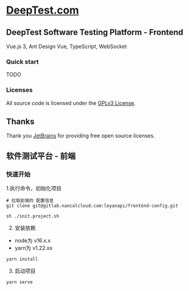 # [DeepTest.com](http://deeptest.com)

## DeepTest Software Testing Platform - Frontend
Vue.js 3, Ant Design Vue, TypeScript, WebSocket

### Quick start
TODO

### Licenses
All source code is licensed under the [GPLv3 License](LICENSE.md).

## Thanks
Thank you [JetBrains](https://www.jetbrains.com) for providing free open source licenses.


## 软件测试平台 - 前端

### 快速开始

1.执行命令，初始化项目

```
# 拉取前端的 配置信息
git clone git@gitlab.nancalcloud.com:leyanapi/frontend-config.git

sh ./init.project.sh
``` 

2. 安装依赖

- node为 v16.x.x
- yarn为 v1.22.xx

```
yarn install
```

3. 启动项目

```
yarn serve
```

